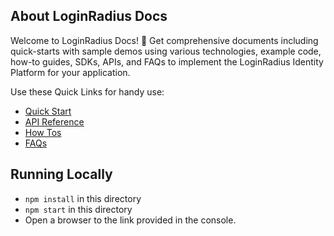 

## About LoginRadius Docs

Welcome to LoginRadius Docs! 👋 Get comprehensive documents including quick-starts with sample demos using various technologies, example code, how-to guides, SDKs, APIs, and FAQs to implement the LoginRadius Identity Platform for your application. 

Use these Quick Links for handy use:
- [Quick Start](https://www.loginradius.com/docs/developer/)
- [API Reference](https://www.loginradius.com/docs/developer/api/)
- [How Tos](https://www.loginradius.com/docs/developer/howto/dashboard-setup/)
- [FAQs](https://www.loginradius.com/docs/developer/faq/api-credentials/)


## Running Locally 


- `npm install` in this directory
- `npm start` in this directory
-  Open a browser to the link provided in the console.


